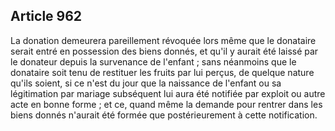 Article 962
----
La donation demeurera pareillement révoquée lors même que le donataire serait
entré en possession des biens donnés, et qu'il y aurait été laissé par le
donateur depuis la survenance de l'enfant ; sans néanmoins que le donataire soit
tenu de restituer les fruits par lui perçus, de quelque nature qu'ils soient, si
ce n'est du jour que la naissance de l'enfant ou sa légitimation par mariage
subséquent lui aura été notifiée par exploit ou autre acte en bonne forme ; et
ce, quand même la demande pour rentrer dans les biens donnés n'aurait été formée
que postérieurement à cette notification.
